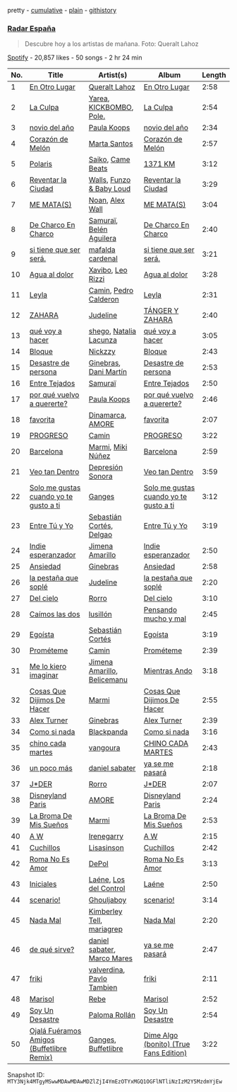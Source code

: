 pretty - [cumulative](/playlists/cumulative/37i9dQZF1DX2KWq7Xwva8j.md) - [plain](/playlists/plain/37i9dQZF1DX2KWq7Xwva8j) - [githistory](https://github.githistory.xyz/mackorone/spotify-playlist-archive/blob/main/playlists/plain/37i9dQZF1DX2KWq7Xwva8j)

### [Radar España](https://open.spotify.com/playlist/37i9dQZF1DX2KWq7Xwva8j)

> Descubre hoy a los artistas de mañana\. Foto: Queralt Lahoz

[Spotify](https://open.spotify.com/user/spotify) - 20,857 likes - 50 songs - 2 hr 24 min

| No. | Title | Artist(s) | Album | Length |
|---|---|---|---|---|
| 1 | [En Otro Lugar](https://open.spotify.com/track/4cbYLSExjhetFfq2WHGYhR) | [Queralt Lahoz](https://open.spotify.com/artist/5njCmi440o0ft013pOw9W5) | [En Otro Lugar](https://open.spotify.com/album/7yUGYSIUFrE4u335WYpXgx) | 2:58 |
| 2 | [La Culpa](https://open.spotify.com/track/4lhzVEFzlYQiCbHhW4Shcv) | [Yarea](https://open.spotify.com/artist/2O4wnhTr4SO5ezY6WXI2Kl), [KICKBOMBO](https://open.spotify.com/artist/7A2htSu45kogVfNBMD4Xgh), [Pole.](https://open.spotify.com/artist/7D62OQfwvslnxJn9DkZm2F) | [La Culpa](https://open.spotify.com/album/4jiTKinVhkjwj7cCFm7ncQ) | 2:54 |
| 3 | [novio del año](https://open.spotify.com/track/40lKiE4aIosLiD5NmMeZm1) | [Paula Koops](https://open.spotify.com/artist/3jDSE2qvShLf8DbYmseNW0) | [novio del año](https://open.spotify.com/album/63x4EQFAEBFAPvmfkklkrn) | 2:34 |
| 4 | [Corazón de Melón](https://open.spotify.com/track/1AF5JY4zB36i9PhMFMgMaX) | [Marta Santos](https://open.spotify.com/artist/2NeFajzkAQ4UfviWdzf0pK) | [Corazón de Melón](https://open.spotify.com/album/0dwdILs8Bz5sNP4DxjsuiB) | 2:57 |
| 5 | [Polaris](https://open.spotify.com/track/31jtlGwefCdtqNOSpLq82U) | [Saiko](https://open.spotify.com/artist/2O8vbr4RYPpk6MRA4fio7u), [Came Beats](https://open.spotify.com/artist/6Q3ske8DX705YojfAgidez) | [1371 KM](https://open.spotify.com/album/4wBdC9qb2JWHUf4ZHLNnx2) | 3:12 |
| 6 | [Reventar la Ciudad](https://open.spotify.com/track/5y6IQMVfYfa9rxfiHKz5hz) | [Walls](https://open.spotify.com/artist/6tvDaHOPNWfkc9Q8IghqSR), [Funzo & Baby Loud](https://open.spotify.com/artist/1nwjHzOUQZsNYX8xoWiGVC) | [Reventar la Ciudad](https://open.spotify.com/album/6FKa1U17suTGjxEBhY7IW1) | 3:29 |
| 7 | [ME MATA\(S\)](https://open.spotify.com/track/6yFacR2XoribBixsZvXxvg) | [Noan](https://open.spotify.com/artist/5FTh7whdpVYqv00Gi0w5GM), [Alex Wall](https://open.spotify.com/artist/4ea330FfNhtiTABdSJZthp) | [ME MATA\(S\)](https://open.spotify.com/album/6uUM0HqOhv288VOY0gPvJR) | 3:04 |
| 8 | [De Charco En Charco](https://open.spotify.com/track/72nJMBop58qf4xbNwZD0qO) | [Samuraï](https://open.spotify.com/artist/0BovidHLtM9n55WXWkApK9), [Belén Aguilera](https://open.spotify.com/artist/5fmYDIdgEkSgLdL6esxgfp) | [De Charco En Charco](https://open.spotify.com/album/3FTwA6nTjoLwzGzVtuJkqN) | 2:40 |
| 9 | [si tiene que ser será.](https://open.spotify.com/track/0wtD6yzuqTv3EkRcJ6SHQZ) | [mafalda cardenal](https://open.spotify.com/artist/1AsstJ8Cf7uQX92weRmZRz) | [si tiene que ser será.](https://open.spotify.com/album/7mUcTOv2KgYCkrbDmxO7H3) | 3:21 |
| 10 | [Agua al dolor](https://open.spotify.com/track/4gJob9AR3tWEh1OfGtVj1h) | [Xavibo](https://open.spotify.com/artist/3v2sYzsuZVd0gAhMWgl9I7), [Leo Rizzi](https://open.spotify.com/artist/2281RSmb2cN6knnt0Iarb2) | [Agua al dolor](https://open.spotify.com/album/6GET4E1rNMJVSENvXiKBBh) | 3:28 |
| 11 | [Leyla](https://open.spotify.com/track/6wBtiIDVUTQzukngZ0dNGq) | [Camin](https://open.spotify.com/artist/3qndygm4Vx7bEW8tNyDKSY), [Pedro Calderon](https://open.spotify.com/artist/0yfhOzsYbBALSbWK4DjpCh) | [Leyla](https://open.spotify.com/album/1SmBBlgEby0mxo1DDGrT2J) | 2:31 |
| 12 | [ZAHARA](https://open.spotify.com/track/2gKbwgaAQQRRYWpcA2psY3) | [Judeline](https://open.spotify.com/artist/1H6X7yhnXZg73f9bssaj1Q) | [TÁNGER Y ZAHARA](https://open.spotify.com/album/5DY4F3ttRGWWJoPJBcy4Ys) | 2:40 |
| 13 | [qué voy a hacer](https://open.spotify.com/track/0t7Sn2HbOk7inow65D6na5) | [shego](https://open.spotify.com/artist/1DiDa1DfTjldKJQeonyP33), [Natalia Lacunza](https://open.spotify.com/artist/3Zs59sqZJ6fWQqWbRC8bOP) | [qué voy a hacer](https://open.spotify.com/album/5AXWainYQGafkbtRpzqz1L) | 3:05 |
| 14 | [Bloque](https://open.spotify.com/track/0GkTXuoGohIyXLlJXzybet) | [Nickzzy](https://open.spotify.com/artist/6ddcxDK0BEkhe5LCdoA5Ki) | [Bloque](https://open.spotify.com/album/7g5WUQbHQ8f3A8FV8hXoJ8) | 2:43 |
| 15 | [Desastre de persona](https://open.spotify.com/track/5yd3BRajiHuZaPgyud145b) | [Ginebras](https://open.spotify.com/artist/5w3bs8jNvbb0QHf5Lo0sva), [Dani Martín](https://open.spotify.com/artist/3AIPhNgeF9S1Kyg9Yy3UQW) | [Desastre de persona](https://open.spotify.com/album/4D7T5I3sdw74iq3TNI1pCo) | 2:53 |
| 16 | [Entre Tejados](https://open.spotify.com/track/2l9l2sUyStglyl5nsJ2lde) | [Samuraï](https://open.spotify.com/artist/0BovidHLtM9n55WXWkApK9) | [Entre Tejados](https://open.spotify.com/album/0LmAWZNlPluZIv6LUjPcdA) | 2:50 |
| 17 | [por qué vuelvo a quererte?](https://open.spotify.com/track/744UvT12uGyKYegYL3CXbW) | [Paula Koops](https://open.spotify.com/artist/3jDSE2qvShLf8DbYmseNW0) | [por qué vuelvo a quererte?](https://open.spotify.com/album/6ljKyPIVpNWbbfi470zJFL) | 2:46 |
| 18 | [favorita](https://open.spotify.com/track/1GD7Rao8kRvGAoXBI8Aott) | [Dinamarca](https://open.spotify.com/artist/4YFGNIynoM4Kq6f4VcZ7SX), [AMORE](https://open.spotify.com/artist/2JfbhY0uEDLi1d89RzdU9S) | [favorita](https://open.spotify.com/album/1S7trDsVlwschptph947TY) | 2:07 |
| 19 | [PROGRESO](https://open.spotify.com/track/3kQ7hxYIIrSWxQzh2mP5O7) | [Camin](https://open.spotify.com/artist/3qndygm4Vx7bEW8tNyDKSY) | [PROGRESO](https://open.spotify.com/album/29mADdM54RdIkcvB4WN0xe) | 3:22 |
| 20 | [Barcelona](https://open.spotify.com/track/26TGTvAVejH3tZA3Bolunr) | [Marmi](https://open.spotify.com/artist/4ckWVaYN8j0EZrNFRHmxZx), [Miki Núñez](https://open.spotify.com/artist/2hahtdJusGYC77DKod4qfB) | [Barcelona](https://open.spotify.com/album/3GWHOQdtWP48tpSTIQf1I3) | 2:59 |
| 21 | [Veo tan Dentro](https://open.spotify.com/track/0IG1i3O84chtFIQMsKg6TD) | [Depresión Sonora](https://open.spotify.com/artist/2oCrGFAUJwBVFaaIM8c0AO) | [Veo tan Dentro](https://open.spotify.com/album/69MjZjIJ1dmeDF9vjXNtue) | 3:59 |
| 22 | [Solo me gustas cuando yo te gusto a ti](https://open.spotify.com/track/6PdT8A35WPRr4r7JNjyTWO) | [Ganges](https://open.spotify.com/artist/7gtqMRAdH6DvPm2gdoI17Q) | [Solo me gustas cuando yo te gusto a ti](https://open.spotify.com/album/3V6sBhL8dVx5ZubTyNUeao) | 3:12 |
| 23 | [Entre Tú y Yo](https://open.spotify.com/track/2DymeTXhOR1Vyxe1fbLvtv) | [Sebastián Cortés](https://open.spotify.com/artist/3BCFlhrVzBKHbzBnWr13d9), [Delgao](https://open.spotify.com/artist/2V10Oq2sAheIVDSeW9QyFN) | [Entre Tú y Yo](https://open.spotify.com/album/4lGHtFxzkgixaplUBUCCva) | 3:19 |
| 24 | [Indie esperanzador](https://open.spotify.com/track/3Lf9uNTAy4aMlKxSPdTktH) | [Jimena Amarillo](https://open.spotify.com/artist/29cPgYFoxExwmptUrlnYmm) | [Indie esperanzador](https://open.spotify.com/album/1RW1vuElxJa3J9pSvjgWZc) | 2:50 |
| 25 | [Ansiedad](https://open.spotify.com/track/1QmeRSdkLOaa54RU1V6amX) | [Ginebras](https://open.spotify.com/artist/5w3bs8jNvbb0QHf5Lo0sva) | [Ansiedad](https://open.spotify.com/album/0kLFTeOYFRwwfMxWoydgTg) | 2:58 |
| 26 | [la pestaña que soplé](https://open.spotify.com/track/6OABmkT3sMp0rDSsbMt9wT) | [Judeline](https://open.spotify.com/artist/1H6X7yhnXZg73f9bssaj1Q) | [la pestaña que soplé](https://open.spotify.com/album/6amoBQ1iiJHtrnjvwcKG7r) | 2:20 |
| 27 | [Del cielo](https://open.spotify.com/track/038sx40baI928rvHqvwlyC) | [Rorro](https://open.spotify.com/artist/6fB004p3XFUoQeftZlFUKv) | [Del cielo](https://open.spotify.com/album/7B4fVDbdzPEwrpKxG87iRr) | 3:10 |
| 28 | [Caímos las dos](https://open.spotify.com/track/6S0HcJIXspRbgATV3SRI9J) | [lusillón](https://open.spotify.com/artist/3boSqy30OQ3ES9e3UJb6Up) | [Pensando mucho y mal](https://open.spotify.com/album/54rBXLxgSP5rNTpjA0UBgp) | 2:45 |
| 29 | [Egoísta](https://open.spotify.com/track/0xMR5hNDMuCAlpAfHc3iwD) | [Sebastián Cortés](https://open.spotify.com/artist/3BCFlhrVzBKHbzBnWr13d9) | [Egoísta](https://open.spotify.com/album/61lzWKauyC2ZF67goSk5Mu) | 3:19 |
| 30 | [Prométeme](https://open.spotify.com/track/3cVWMjV0E0yw9DqXD7EsLL) | [Camin](https://open.spotify.com/artist/3qndygm4Vx7bEW8tNyDKSY) | [Prométeme](https://open.spotify.com/album/5I61L6ipOkRcN2eIDqUOXQ) | 2:39 |
| 31 | [Me lo kiero imaginar](https://open.spotify.com/track/155nd0V88H2vMmRXiXsaS9) | [Jimena Amarillo](https://open.spotify.com/artist/29cPgYFoxExwmptUrlnYmm), [Belicemanu](https://open.spotify.com/artist/4X0IYY2C5zrOmrYoSTRkJv) | [Mientras Ando](https://open.spotify.com/album/2aUAwTRu9AWdC5SjZUk7bN) | 3:18 |
| 32 | [Cosas Que Dijimos De Hacer](https://open.spotify.com/track/4vmRgsol9d9ktaY5aoNFUf) | [Marmi](https://open.spotify.com/artist/4ckWVaYN8j0EZrNFRHmxZx) | [Cosas Que Dijimos De Hacer](https://open.spotify.com/album/5iINJtcXFVeqb4FuYl2pXH) | 2:55 |
| 33 | [Alex Turner](https://open.spotify.com/track/7JL9bfCKDRmfrQqZbB6X0x) | [Ginebras](https://open.spotify.com/artist/5w3bs8jNvbb0QHf5Lo0sva) | [Alex Turner](https://open.spotify.com/album/08tPbq1A0YvnoHbbIrKs4j) | 2:39 |
| 34 | [Como si nada](https://open.spotify.com/track/1fesiEYKhK0Dfe8Rs9NoqK) | [Blackpanda](https://open.spotify.com/artist/7LrXIUbc5YUI3SjEaAh3ma) | [Como si nada](https://open.spotify.com/album/5LlZN35h1NTGBUcOvFZXrN) | 3:16 |
| 35 | [chino cada martes](https://open.spotify.com/track/285mJY862RScGSXLy8WuRQ) | [vangoura](https://open.spotify.com/artist/0f96nYGYNRWeEYi8avVG3g) | [CHINO CADA MARTES](https://open.spotify.com/album/5m5qT7i1FIeKBUT65FKwLJ) | 2:43 |
| 36 | [un poco más](https://open.spotify.com/track/6LKZFDMdW2I59hv7jA5UOV) | [daniel sabater](https://open.spotify.com/artist/5yTNm3JFNfBa79zLIRKVwN) | [ya se me pasará](https://open.spotify.com/album/4UdbepeAR4DDMLWR08MBxr) | 2:18 |
| 37 | [J\*DER](https://open.spotify.com/track/01z5gGmtYds3vaSREf9JuI) | [Rorro](https://open.spotify.com/artist/6fB004p3XFUoQeftZlFUKv) | [J\*DER](https://open.spotify.com/album/1h87OcIP6KuNxXp0vsxtZy) | 2:07 |
| 38 | [Disneyland Paris](https://open.spotify.com/track/2AeMKItKccbghNb24kruJB) | [AMORE](https://open.spotify.com/artist/2JfbhY0uEDLi1d89RzdU9S) | [Disneyland Paris](https://open.spotify.com/album/1nl8pRMZ9d59YWbNyrzanG) | 2:24 |
| 39 | [La Broma De Mis Sueños](https://open.spotify.com/track/23tC5mpmXpIPCyjYYj6Kew) | [Marmi](https://open.spotify.com/artist/4ckWVaYN8j0EZrNFRHmxZx) | [La Broma De Mis Sueños](https://open.spotify.com/album/6pFEEEkmx3obnVvUd1MKPt) | 2:53 |
| 40 | [A W](https://open.spotify.com/track/3EEnS8xkMxfvp3BB5xquQ4) | [Irenegarry](https://open.spotify.com/artist/5grzJI0lXUO8L4yMw6BwEB) | [A W](https://open.spotify.com/album/3n9FQ4ABfG6YRlSDuRadH9) | 2:15 |
| 41 | [Cuchillos](https://open.spotify.com/track/4vEutziRAYewCT97ziq48J) | [Lisasinson](https://open.spotify.com/artist/0bvq2O2MrIINNOJTVuqQ32) | [Cuchillos](https://open.spotify.com/album/2WXVOnXCzcgoCcFQBjTlBX) | 2:42 |
| 42 | [Roma No Es Amor](https://open.spotify.com/track/4QqLQBX0znVE999hnKLXXm) | [DePol](https://open.spotify.com/artist/16t23tANCHuuAN0yPqBbA0) | [Roma No Es Amor](https://open.spotify.com/album/2a5oe58vecdwg1cnZMOrlD) | 3:13 |
| 43 | [Iniciales](https://open.spotify.com/track/7ix08YDpUCLEirQoyoU843) | [Laéne](https://open.spotify.com/artist/2F8wCVhaJ1j39Ils8qgKv8), [Los del Control](https://open.spotify.com/artist/3Nbij6lwrwz0XB7HubxdN2) | [Laéne](https://open.spotify.com/album/5sJ83xFmp0TskXRrnetqI3) | 2:50 |
| 44 | [scenario!](https://open.spotify.com/track/3thdka0EjolLblroJXiE3U) | [Ghouljaboy](https://open.spotify.com/artist/00a2IOlewyt2Xk4702wg5d) | [scenario!](https://open.spotify.com/album/5MFMSsSrGV3isktdCZm1jL) | 3:14 |
| 45 | [Nada Mal](https://open.spotify.com/track/0cs0nlOhJUTks1eOKVRWyU) | [Kimberley Tell](https://open.spotify.com/artist/1NTTlLcsHvqOZFC6CQp6Ka), [mariagrep](https://open.spotify.com/artist/6qW73GlY1wPnQ9zxIOYCzy) | [Nada Mal](https://open.spotify.com/album/05HWbis9WEawfsBCJPQiVb) | 2:20 |
| 46 | [de qué sirve?](https://open.spotify.com/track/3BCAKTSfkvfBeWyK21BD37) | [daniel sabater](https://open.spotify.com/artist/5yTNm3JFNfBa79zLIRKVwN), [Marco Mares](https://open.spotify.com/artist/5Eg5ZoZgXAa1Eit48sxoKQ) | [ya se me pasará](https://open.spotify.com/album/4UdbepeAR4DDMLWR08MBxr) | 2:47 |
| 47 | [friki](https://open.spotify.com/track/7ptUQqbSlz2svIKItNYy4g) | [valverdina](https://open.spotify.com/artist/03a8aFqbYAPqmQ8pJxyUmS), [Pavlo Tambien](https://open.spotify.com/artist/6sUo3cO76rMv3SCb7IYDC3) | [friki](https://open.spotify.com/album/08LrX9cDCw4GOOdzXsOKDK) | 2:11 |
| 48 | [Marisol](https://open.spotify.com/track/4eGgtcKMoL45YN55eXzD24) | [Rebe](https://open.spotify.com/artist/09JzopXDnVeP5YvaNh7VhF) | [Marisol](https://open.spotify.com/album/3mbuvr5Onv2U39DA2Cq7jD) | 2:52 |
| 49 | [Soy Un Desastre](https://open.spotify.com/track/6BT3cBhFz6wNlCAyY2bAnr) | [Paloma Rollán](https://open.spotify.com/artist/3qhKqJ5hDR26yN6Q1cdSp7) | [Soy Un Desastre](https://open.spotify.com/album/4HDJZRVlFfApsf6QqwOBnp) | 2:54 |
| 50 | [Ojalá Fuéramos Amigos \(Buffetlibre Remix\)](https://open.spotify.com/track/5j6eTIKDiwc8r0LN3lFMSB) | [Ganges](https://open.spotify.com/artist/7gtqMRAdH6DvPm2gdoI17Q), [Buffetlibre](https://open.spotify.com/artist/4wlrSsiSPO3L9DbJVuzXuh) | [Dime Algo \(bonito\) \(True Fans Edition\)](https://open.spotify.com/album/3Pvc669UGSa0e2LajSLL9g) | 3:22 |

Snapshot ID: `MTY3Njk4MTgyMSwwMDAwMDAwMDZlZjI4YmEzOTYxMGQ1OGFlNTliNzIzM2Y5MzdmYjEw`
